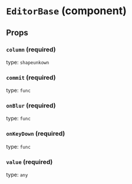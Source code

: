 `EditorBase` (component)
========================



Props
-----

### `column` (required)

type: `shapeunkown`


### `commit` (required)

type: `func`


### `onBlur` (required)

type: `func`


### `onKeyDown` (required)

type: `func`


### `value` (required)

type: `any`

